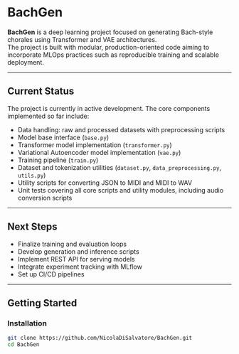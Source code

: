 # BachGen

**BachGen** is a deep learning project focused on generating Bach-style chorales using Transformer and VAE architectures.  
The project is built with modular, production-oriented code aiming to incorporate MLOps practices such as reproducible training and scalable deployment.

---

## Current Status

The project is currently in active development. The core components implemented so far include:

- Data handling: raw and processed datasets with preprocessing scripts  
- Model base interface (`base.py`)  
- Transformer model implementation (`transformer.py`)  
- Variational Autoencoder model implementation (`vae.py`)  
- Training pipeline (`train.py`)  
- Dataset and tokenization utilities (`dataset.py`, `data_preprocessing.py`, `utils.py`)  
- Utility scripts for converting JSON to MIDI and MIDI to WAV  
- Unit tests covering all core scripts and utility modules, including audio conversion scripts

---

## Next Steps

- Finalize training and evaluation loops  
- Develop generation and inference scripts  
- Implement REST API for serving models  
- Integrate experiment tracking with MLflow  
- Set up CI/CD pipelines  

---

## Getting Started

### Installation

```bash
git clone https://github.com/NicolaDiSalvatore/BachGen.git
cd BachGen
